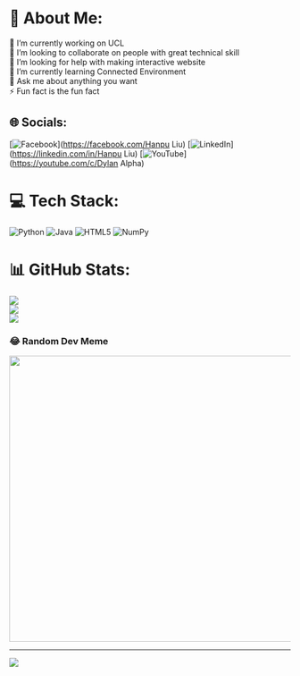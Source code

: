 # 💫 About Me:
🔭 I’m currently working on UCL<br>👯 I’m looking to collaborate on people with great technical skill<br>🤝 I’m looking for help with making interactive website<br>🌱 I’m currently learning Connected Environment<br>💬 Ask me about anything you want<br>⚡ Fun fact is the fun fact


## 🌐 Socials:
[![Facebook](https://img.shields.io/badge/Facebook-%231877F2.svg?logo=Facebook&logoColor=white)](https://facebook.com/Hanpu Liu) [![LinkedIn](https://img.shields.io/badge/LinkedIn-%230077B5.svg?logo=linkedin&logoColor=white)](https://linkedin.com/in/Hanpu Liu) [![YouTube](https://img.shields.io/badge/YouTube-%23FF0000.svg?logo=YouTube&logoColor=white)](https://youtube.com/c/Dylan Alpha) 

# 💻 Tech Stack:
![Python](https://img.shields.io/badge/python-3670A0?style=for-the-badge&logo=python&logoColor=ffdd54) ![Java](https://img.shields.io/badge/java-%23ED8B00.svg?style=for-the-badge&logo=java&logoColor=white) ![HTML5](https://img.shields.io/badge/html5-%23E34F26.svg?style=for-the-badge&logo=html5&logoColor=white) ![NumPy](https://img.shields.io/badge/numpy-%23013243.svg?style=for-the-badge&logo=numpy&logoColor=white)
# 📊 GitHub Stats:
![](https://github-readme-stats.vercel.app/api?username=HanpuLiu12138&theme=tokyonight&hide_border=true&include_all_commits=false&count_private=false)<br/>
![](https://github-readme-streak-stats.herokuapp.com/?user=HanpuLiu12138&theme=tokyonight&hide_border=true)<br/>
![](https://github-readme-stats.vercel.app/api/top-langs/?username=HanpuLiu12138&theme=tokyonight&hide_border=true&include_all_commits=false&count_private=false&layout=compact)

### 😂 Random Dev Meme
<img src="https://random-memer.herokuapp.com/" width="512px"/>

---
[![](https://visitcount.itsvg.in/api?id=HanpuLiu12138&icon=9&color=6)](https://visitcount.itsvg.in)
